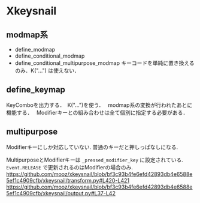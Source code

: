 Xkeysnail
============
modmap系
---------
* define_modmap
* define_conditional_modmap
* define_conditional_multipurpose_modmap
キーコードを単純に置き換えるのみ．K("...") は使えない．　


define_keymap
-----------------
KeyComboを出力する．　K("...")を使う．　
modmap系の変換が行われたあとに機能する．　
Modifierキーとの組み合わせは全て個別に指定する必要がある．　


multipurpose
-----------------
Modifierキーにしか対応していない. 普通のキーだと押しっぱなしになる.

MultipurposeとModifierキーは `_pressed_modifier_key` に設定されている. `Event.RELEASE` で更新されるのはModifierの場合のみ.
https://github.com/mooz/xkeysnail/blob/bf3c93b4fe6efd42893db4e6588e5ef1c4909cfb/xkeysnail/transform.py#L420-L421
https://github.com/mooz/xkeysnail/blob/bf3c93b4fe6efd42893db4e6588e5ef1c4909cfb/xkeysnail/output.py#L37-L42
